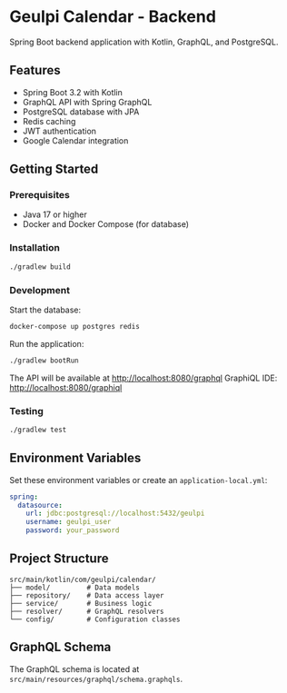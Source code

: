 # Geulpi Calendar - Backend

Spring Boot backend application with Kotlin, GraphQL, and PostgreSQL.

## Features

- Spring Boot 3.2 with Kotlin
- GraphQL API with Spring GraphQL
- PostgreSQL database with JPA
- Redis caching
- JWT authentication
- Google Calendar integration

## Getting Started

### Prerequisites

- Java 17 or higher
- Docker and Docker Compose (for database)

### Installation

```bash
./gradlew build
```

### Development

Start the database:
```bash
docker-compose up postgres redis
```

Run the application:
```bash
./gradlew bootRun
```

The API will be available at [http://localhost:8080/graphql](http://localhost:8080/graphql)
GraphiQL IDE: [http://localhost:8080/graphiql](http://localhost:8080/graphiql)

### Testing

```bash
./gradlew test
```

## Environment Variables

Set these environment variables or create an `application-local.yml`:

```yaml
spring:
  datasource:
    url: jdbc:postgresql://localhost:5432/geulpi
    username: geulpi_user
    password: your_password
```

## Project Structure

```
src/main/kotlin/com/geulpi/calendar/
├── model/         # Data models
├── repository/    # Data access layer
├── service/       # Business logic
├── resolver/      # GraphQL resolvers
└── config/        # Configuration classes
```

## GraphQL Schema

The GraphQL schema is located at `src/main/resources/graphql/schema.graphqls`.